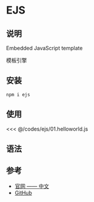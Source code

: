 # EJS

## 说明

Embedded JavaScript template

模板引擎

## 安装

```shell
npm i ejs
```

## 使用

<<< @/codes/ejs/01.helloworld.js

## 语法



## 参考

* [官网 —— 中文](https://ejs.bootcss.com/#install)
* [GitHub](https://github.com/mde/ejs)